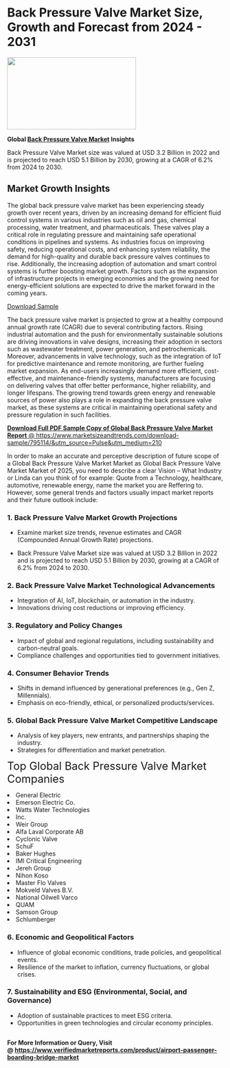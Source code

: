 <H1>Back Pressure Valve Market Size, Growth and Forecast from 2024 - 2031</H1><img class="aligncenter size-medium wp-image-584254" src="https://thirdeyenews.in/wp-content/uploads/2024/09/Global-Market-Research-300x168.jpeg" alt="" width="300" height="168" /><p><strong>Global&nbsp;<a href="https://www.marketsizeandtrends.com/download-sample/795114/&amp;utm_source=Pulse&amp;utm_medium=210">Back Pressure Valve Market</a> Insights</strong></p><p>Back Pressure Valve Market size was valued at USD 3.2 Billion in 2022 and is projected to reach USD 5.1 Billion by 2030, growing at a CAGR of 6.2% from 2024 to 2030.</p><p><h2>Market Growth Insights</h2> <p>The global back pressure valve market has been experiencing steady growth over recent years, driven by an increasing demand for efficient fluid control systems in various industries such as oil and gas, chemical processing, water treatment, and pharmaceuticals. These valves play a critical role in regulating pressure and maintaining safe operational conditions in pipelines and systems. As industries focus on improving safety, reducing operational costs, and enhancing system reliability, the demand for high-quality and durable back pressure valves continues to rise. Additionally, the increasing adoption of automation and smart control systems is further boosting market growth. Factors such as the expansion of infrastructure projects in emerging economies and the growing need for energy-efficient solutions are expected to drive the market forward in the coming years.</p> <p><a href="#">Download Sample</a></p> <p>The back pressure valve market is projected to grow at a healthy compound annual growth rate (CAGR) due to several contributing factors. Rising industrial automation and the push for environmentally sustainable solutions are driving innovations in valve designs, increasing their adoption in sectors such as wastewater treatment, power generation, and petrochemicals. Moreover, advancements in valve technology, such as the integration of IoT for predictive maintenance and remote monitoring, are further fueling market expansion. As end-users increasingly demand more efficient, cost-effective, and maintenance-friendly systems, manufacturers are focusing on delivering valves that offer better performance, higher reliability, and longer lifespans. The growing trend towards green energy and renewable sources of power also plays a role in expanding the back pressure valve market, as these systems are critical in maintaining operational safety and pressure regulation in such facilities.</p> <p><a href="#"></p><p><span class=""><strong>Download Full PDF Sample Copy of Global Back Pressure Valve Market Report</strong> @ <a href="https://www.marketsizeandtrends.com/download-sample/795114/&amp;utm_source=Pulse&amp;utm_medium=210" target="_blank">https://www.marketsizeandtrends.com/download-sample/795114/&amp;utm_source=Pulse&amp;utm_medium=210</a></span></p><p>In order to make an accurate and perceptive description of future scope of a Global&nbsp;Back Pressure Valve Market Market as Global&nbsp;Back Pressure Valve Market Market of 2025, you need to describe a clear Vision &ndash; What Industry or Linda can you think of for example: Quote from a Technology, healthcare, automotive, renewable energy, name the market you are Reffering to. However, some general trends and factors usually impact market reports and their future outlook include:</p><h3>1.&nbsp;<strong>Back Pressure Valve Market Growth Projections</strong></h3><ul><li>Examine market size trends, revenue estimates and CAGR (Compounded Annual Growth Rate) projections.</li><li><p>Back Pressure Valve Market size was valued at USD 3.2 Billion in 2022 and is projected to reach USD 5.1 Billion by 2030, growing at a CAGR of 6.2% from 2024 to 2030.</p></li></ul><h3>2.&nbsp;<strong>Back Pressure Valve Market Technological Advancements</strong></h3><ul><li>Integration of AI, IoT, blockchain, or automation in the industry.</li><li>Innovations driving cost reductions or improving efficiency.</li></ul><h3>3.&nbsp;<strong>Regulatory and Policy Changes</strong></h3><ul><li>Impact of global and regional regulations, including sustainability and carbon-neutral goals.</li><li>Compliance challenges and opportunities tied to government initiatives.</li></ul><h3>4.&nbsp;<strong>Consumer Behavior Trends</strong></h3><ul><li>Shifts in demand influenced by generational preferences (e.g., Gen Z, Millennials).</li><li>Emphasis on eco-friendly, ethical, or personalized products/services.</li></ul><h3>5.&nbsp;<strong>Global Back Pressure Valve Market Competitive Landscape</strong></h3><ul><li>Analysis of key players, new entrants, and partnerships shaping the industry.</li><li>Strategies for differentiation and market penetration.</li></ul><p data-pm-slice="1 1 []"><span style="color: inherit; font-family: inherit; font-size: 25px;">Top Global Back Pressure Valve Market Companies</span></p><div class="" data-test-id=""><p><li>General Electric</li><li> Emerson Electric Co.</li><li> Watts Water Technologies</li><li> Inc.</li><li> Weir Group</li><li> Alfa Laval Corporate AB</li><li> Cyclonic Valve</li><li> SchuF</li><li> Baker Hughes</li><li> IMI Critical Engineering</li><li> Jereh Group</li><li> Nihon Koso</li><li> Master Flo Valves</li><li> Mokveld Valves B.V.</li><li> National Oilwell Varco</li><li> QUAM</li><li> Samson Group</li><li> Schlumberger</li></p></div><h3>6.&nbsp;<strong>Economic and Geopolitical Factors</strong></h3><ul><li>Influence of global economic conditions, trade policies, and geopolitical events.</li><li>Resilience of the market to inflation, currency fluctuations, or global crises.</li></ul><h3>7.&nbsp;<strong>Sustainability and ESG (Environmental, Social, and Governance)</strong></h3><ul><li>Adoption of sustainable practices to meet ESG criteria.</li><li>Opportunities in green technologies and circular economy principles.</li></ul><h2><strong style="font-size: 14px;">For More Information or Query, Visit @&nbsp;</strong><a style="background-color: #ffffff; font-size: 14px;" href="https://www.marketsizeandtrends.com/report/back-pressure-valve-market/" target="_blank">https://www.verifiedmarketreports.com/product/airport-passenger-boarding-bridge-market</a></h2>
